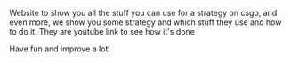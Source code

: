 Website to show you all the stuff you can use for a strategy on csgo,
and even more, we show you some strategy and which stuff they use and how
to do it. They are youtube link to see how it's done

Have fun and improve a lot!